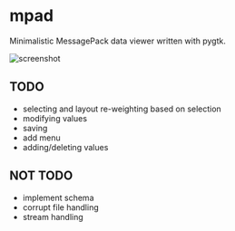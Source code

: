 mpad
=============

Minimalistic MessagePack data viewer written with pygtk.

![screenshot](https://raw.github.com/xanxys/mpad/master/screenshot.png)

TODO
-----
* selecting and layout re-weighting based on selection
* modifying values
* saving
* add menu
* adding/deleting values

NOT TODO
-----
* implement schema
* corrupt file handling
* stream handling
